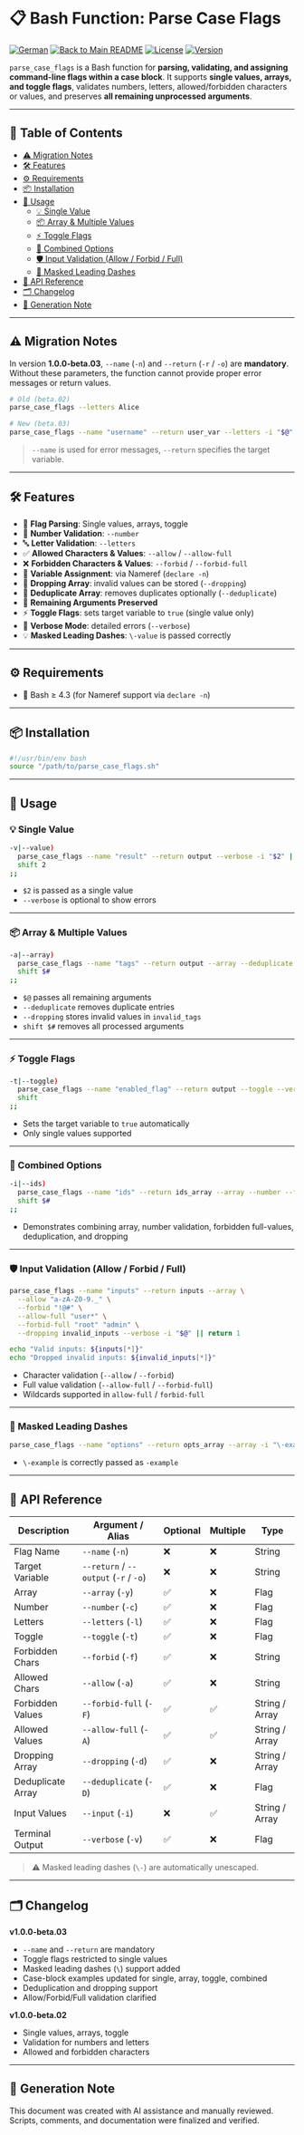 # 📋 Bash Function: Parse Case Flags

[![German](https://img.shields.io/badge/Langugae-German-blue)](./README.de.md)
[![Back to Main README](https://img.shields.io/badge/Main-README-blue?style=flat\&logo=github)](https://github.com/Marcel-Graefen/Bash-Function-Collection/blob/main/README.de.md)
[![License](https://img.shields.io/badge/license-MIT-lightgrey.svg)](https://opensource.org/licenses/MIT)
[![Version](https://img.shields.io/badge/version-1.0.0_beta.03-blue.svg)](./Versions/v1.0.0-beta.03/README.md)

`parse_case_flags` is a Bash function for **parsing, validating, and assigning command-line flags within a case block**.
It supports **single values, arrays, and toggle flags**, validates numbers, letters, allowed/forbidden characters or values, and preserves **all remaining unprocessed arguments**.

---

## 🚀 Table of Contents

* [⚠️ Migration Notes](#-migration-notes)
* [🛠️ Features](#-features)
* [⚙️ Requirements](#-requirements)
* [📦 Installation](#-installation)
* [📝 Usage](#-usage)
  * [💡 Single Value](#-single-value)
  * [📦 Array & Multiple Values](#-array--multiple-values)
  * [⚡ Toggle Flags](#-toggle-flags)
  * [🔗 Combined Options](#-combined-options)
  * [🛡️ Input Validation (Allow / Forbid / Full)](#-input-validation-allow--forbid--full)
  * [💎 Masked Leading Dashes](#-masked-leading-dashes)
* [📌 API Reference](#-api-reference)
* [🗂️ Changelog](#-changelog)
* [🤖 Generation Note](#-generation-note)

---

## ⚠️ Migration Notes

In version **1.0.0-beta.03**, `--name` (`-n`) and `--return` (`-r` / `-o`) are **mandatory**.
Without these parameters, the function cannot provide proper error messages or return values.

```bash
# Old (beta.02)
parse_case_flags --letters Alice

# New (beta.03)
parse_case_flags --name "username" --return user_var --letters -i "$@"
```

> `--name` is used for error messages, `--return` specifies the target variable.

---

## 🛠️ Features

* 🎯 **Flag Parsing**: Single values, arrays, toggle
* 🔢 **Number Validation**: `--number`
* 🔤 **Letter Validation**: `--letters`
* ✅ **Allowed Characters & Values**: `--allow` / `--allow-full`
* ❌ **Forbidden Characters & Values**: `--forbid` / `--forbid-full`
* 💾 **Variable Assignment**: via Nameref (`declare -n`)
* 💾 **Dropping Array**: invalid values can be stored (`--dropping`)
* 💾 **Deduplicate Array**: removes duplicates optionally (`--deduplicate`)
* 🔄 **Remaining Arguments Preserved**
* ⚡ **Toggle Flags**: sets target variable to `true` (single value only)
* 📢 **Verbose Mode**: detailed errors (`--verbose`)
* 💡 **Masked Leading Dashes**: `\-value` is passed correctly

---

## ⚙️ Requirements

* 🐚 Bash ≥ 4.3 (for Nameref support via `declare -n`)

---

## 📦 Installation

```bash
#!/usr/bin/env bash
source "/path/to/parse_case_flags.sh"
```

---

## 📝 Usage

### 💡 Single Value

```bash
-v|--value)
  parse_case_flags --name "result" --return output --verbose -i "$2" || return 1
  shift 2
;;
```

* `$2` is passed as a single value
* `--verbose` is optional to show errors

---

### 📦 Array & Multiple Values

```bash
-a|--array)
  parse_case_flags --name "tags" --return output --array --deduplicate --dropping invalid_tags --verbose -i "$@" || return 1
  shift $#
;;
```

* `$@` passes all remaining arguments
* `--deduplicate` removes duplicate entries
* `--dropping` stores invalid values in `invalid_tags`
* `shift $#` removes all processed arguments

---

### ⚡ Toggle Flags

```bash
-t|--toggle)
  parse_case_flags --name "enabled_flag" --return output --toggle --verbose || return 1
  shift
;;
```

* Sets the target variable to `true` automatically
* Only single values supported

---

### 🔗 Combined Options

```bash
-i|--ids)
  parse_case_flags --name "ids" --return ids_array --array --number --forbid-full "0" "999" --deduplicate --dropping invalid_ids --verbose -i "$@" || return 1
  shift $#
;;
```

* Demonstrates combining array, number validation, forbidden full-values, deduplication, and dropping

---

### 🛡️ Input Validation (Allow / Forbid / Full)

```bash
parse_case_flags --name "inputs" --return inputs --array \
  --allow "a-zA-Z0-9._" \
  --forbid "!@#" \
  --allow-full "user*" \
  --forbid-full "root" "admin" \
  --dropping invalid_inputs --verbose -i "$@" || return 1

echo "Valid inputs: ${inputs[*]}"
echo "Dropped invalid inputs: ${invalid_inputs[*]}"
```

* Character validation (`--allow` / `--forbid`)
* Full value validation (`--allow-full` / `--forbid-full`)
* Wildcards supported in `allow-full` / `forbid-full`

---

### 💎 Masked Leading Dashes

```bash
parse_case_flags --name "options" --return opts_array --array -i "\-example" "\-safe" --verbose || return 1
```

* `\-example` is correctly passed as `-example`

---

## 📌 API Reference

| Description       | Argument / Alias                      | Optional | Multiple | Type           |
| ----------------- | ------------------------------------- | -------- | -------- | -------------- |
| Flag Name         | `--name` (`-n`)                       | ❌      | ❌       | String         |
| Target Variable   | `--return` / `--output` (`-r` / `-o`) | ❌      | ❌       | String         |
| Array             | `--array` (`-y`)                      | ✅      | ❌       | Flag           |
| Number            | `--number` (`-c`)                     | ✅      | ❌       | Flag           |
| Letters           | `--letters` (`-l`)                    | ✅      | ❌       | Flag           |
| Toggle            | `--toggle` (`-t`)                     | ✅      | ❌       | Flag           |
| Forbidden Chars   | `--forbid` (`-f`)                     | ✅      | ❌       | String         |
| Allowed Chars     | `--allow` (`-a`)                      | ✅      | ❌       | String         |
| Forbidden Values  | `--forbid-full` (`-F`)                | ✅      | ✅       | String / Array |
| Allowed Values    | `--allow-full` (`-A`)                 | ✅      | ✅       | String / Array |
| Dropping Array    | `--dropping` (`-d`)                   | ✅      | ❌       | String / Array |
| Deduplicate Array | `--deduplicate` (`-D`)                | ✅      | ❌       | Flag           |
| Input Values      | `--input` (`-i`)                      | ❌      | ✅       | String / Array |
| Terminal Output   |  `--verbose` (`-v`)                   | ✅        | ❌     | Flag           |

> ⚠️ Masked leading dashes (`\-`) are automatically unescaped.

---

## 🗂️ Changelog

**v1.0.0-beta.03**

* `--name` and `--return` are mandatory
* Toggle flags restricted to single values
* Masked leading dashes (`\`) support added
* Case-block examples updated for single, array, toggle, combined
* Deduplication and dropping support
* Allow/Forbid/Full validation clarified

**v1.0.0-beta.02**

* Single values, arrays, toggle
* Validation for numbers and letters
* Allowed and forbidden characters

---

## 🤖 Generation Note

This document was created with AI assistance and manually reviewed. Scripts, comments, and documentation were finalized and verified.
